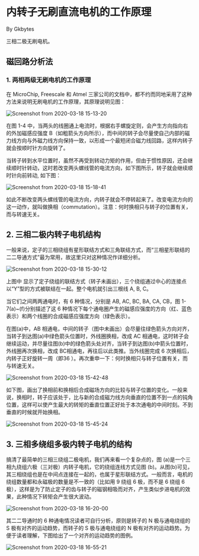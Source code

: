 

# 内转子无刷直流电机的工作原理

By Gkbytes

三相二极无刷电机。

## 磁回路分析法

### 1. 两相两级无刷电机的工作原理
在 MicroChip, Freescale 和 Atmel 三家公司的文档中，都不约而同地采用了这种方法来说明无刷电机的工作原理，其原理说明见图：

![Screenshot from 2020-03-18 15-13-20](https://gitee.com/kbytes/Photos_CSDN/raw/master/1584521816_20200318151402182_1940071380.png)

在图 1-4 中，当两头的线圈通上电流时，根据右手螺旋定则，会产生方向指向右的外加磁感应强度 B（如粗箭头方向所示），而中间的转子会尽量使自己内部的磁力线方向与外磁力线方向保持一致，以形成一个最短闭合磁力线回路，这样内转子就会按顺时针方向旋转了。

当转子转到水平位置时，虽然不再受到转动力矩的作用，但由于惯性原因，还会继续顺时针转动，这时若改变两头螺线管的电流方向，如下图所示，转子就会继续顺时针向前转动, 如下图：



![Screenshot from 2020-03-18 15-18-41](https://gitee.com/kbytes/Photos_CSDN/raw/master/1584521819_20200318152036938_973062217.png)

如此不断改变两头螺线管的电流方向，内转子就会不停转起来了。改变电流方向的这一动作，就叫做换相（commutation）。注意：何时换相只与转子的位置有关，而与转速无关。




## 2. 三相二极内转子电机结构
一般来说，定子的三相绕组有星形联结方式和三角联结方式，而“三相星形联结的二二导通方式”最为常用，故这里只对这种情况作详细分析。

![Screenshot from 2020-03-18 15-30-12](https://gitee.com/kbytes/Photos_CSDN/raw/master/1584521819_20200318153031215_155832705.png)

上图中 显示了定子绕组的联结方式（转子未画出），三个绕组通过中心的连接点以“Y”型的方式被联结在一起。整个电机就引出三根线 A, B, C。

当它们之间两两通电时，有 6 种情况，分别是 AB, AC, BC, BA, CA, CB，图 1-7(a)~(f)分别描述了这 6 种情况下每个通电圈产生的磁感应强度的方向（红、蓝色表示）和两个线圈的合成磁感应强度方向（绿色表示）。

在图(a)中，AB 相通电，中间的转子（图中未画出）会尽量往绿色箭头方向对齐，当转子到达图(a)中绿色箭头位置时，外线圈换相，改成 AC 相通电，这时转子会继续运动，并尽量往图(b)中的绿色箭头处对齐，当转子到达图(b)中箭头位置时，外线圈再次换相，改成 BC相通电，再往后以此类推。当外线圈完成 6 次换相后，内转子正好旋转一周（即36 ）。再次重申一下：何时换相只与转子位置有关，而与转速无关。

![Screenshot from 2020-03-18 15-42-48](https://gitee.com/kbytes/Photos_CSDN/raw/master/1584521819_20200318154316880_1973639428.png)



如下图，画出了换相前和换相后合成磁场方向的比较与转子位置的变化。一般来说，换相时，转子应该处于，比与新的合成磁力线方向垂直的位置不到一点的钝角位置，这样可以使产生最大的转矩的垂直位置正好处于本次通电的中间时刻。不到垂直的时候就开始换相。

![Screenshot from 2020-03-18 15-45-24](https://gitee.com/kbytes/Photos_CSDN/raw/master/1584521821_20200318154551049_194163969.png)

## 3. 三相多绕组多极内转子电机的结构

搞清了最简单的三相三绕组二极电机，我们再来看一个复杂点的，图 (a)是一个三相九绕组六极（三对极）内转子电机，它的绕组连线方式见图 (b)。从图(b)可见，其三相绕组也是在中间点连接在一起的，也属于星形联结方式。一般而言，电机的绕组数量都和永磁极的数量是不一致的（比如用 9 绕组 6 极，而不是 6 绕组 6 极），这样是为了防止定子的齿与转子的磁钢相吸而对齐，产生类似步进电机的效果，此种情况下转矩会产生很大波动。



![Screenshot from 2020-03-18 16-20-00](https://gitee.com/kbytes/Photos_CSDN/raw/master/1584521821_20200318162018413_1001557701.png)



其二二导通时的 6 种通电情况读者可自行分析，原则是转子的 N 极与通电绕组的 S 极有对齐的运动趋势，而转子的 S 极与通电绕组的 N 极有对齐的运动趋势。为便于读者理解，下图给出了一个对齐的运动趋势的图例。

![Screenshot from 2020-03-18 16-55-21](https://gitee.com/kbytes/Photos_CSDN/raw/master/1584521822_20200318165546933_1811430670.png)

